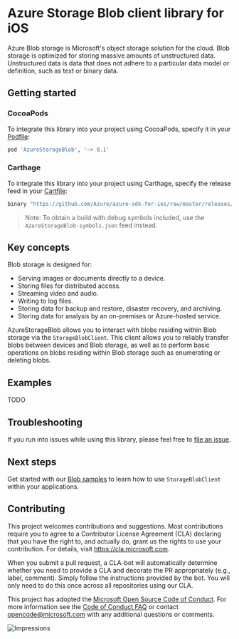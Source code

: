 # Azure Storage Blob client library for iOS

Azure Blob storage is Microsoft's object storage solution for the cloud. Blob storage is optimized for storing massive
amounts of unstructured data. Unstructured data is data that does not adhere to a particular data model or definition,
such as text or binary data.

## Getting started

### CocoaPods

To integrate this library into your project using CocoaPods, specify it in your
[Podfile](https://guides.cocoapods.org/using/the-podfile.html):

```ruby
pod 'AzureStorageBlob', '~> 0.1'
```

### Carthage

To integrate this library into your project using Carthage, specify the release feed in your
[Cartfile](https://github.com/Carthage/Carthage/blob/master/Documentation/Artifacts.md#cartfile):

```ruby
binary "https://github.com/Azure/azure-sdk-for-ios/raw/master/releases/AzureStorageBlob.json" ~> 0.1
```

> Note: To obtain a build with debug symbols included, use the `AzureStorageBlob-symbols.json` feed instead.

## Key concepts

Blob storage is designed for:

- Serving images or documents directly to a device.
- Storing files for distributed access.
- Streaming video and audio.
- Writing to log files.
- Storing data for backup and restore, disaster recovery, and archiving.
- Storing data for analysis by an on-premises or Azure-hosted service.

AzureStorageBlob allows you to interact with blobs residing within Blob storage via the `StorageBlobClient`. This client
allows you to reliably transfer blobs between devices and Blob storage, as well as to perform basic operations on blobs
residing within Blob storage such as enumerating or deleting blobs.

## Examples

TODO

## Troubleshooting

If you run into issues while using this library, please feel free to
[file an issue](https://github.com/Azure/azure-sdk-for-ios/issues/new).

## Next steps

Get started with our [Blob samples](samples) to learn how to use `StorageBlobClient` within your applications.

## Contributing

This project welcomes contributions and suggestions. Most contributions require you to agree to a Contributor License
Agreement (CLA) declaring that you have the right to, and actually do, grant us the rights to use your contribution. For
details, visit https://cla.microsoft.com.

When you submit a pull request, a CLA-bot will automatically determine whether you need to provide a CLA and decorate
the PR appropriately (e.g., label, comment). Simply follow the instructions provided by the bot. You will only need to
do this once across all repositories using our CLA.

This project has adopted the [Microsoft Open Source Code of Conduct](https://opensource.microsoft.com/codeofconduct/).
For more information see the [Code of Conduct FAQ](https://opensource.microsoft.com/codeofconduct/faq/) or contact
[opencode@microsoft.com](mailto:opencode@microsoft.com) with any additional questions or comments.

![Impressions](https://azure-sdk-impressions.azurewebsites.net/api/impressions/azure-sdk-for-ios%2Fsdk%2Fstorage%2FAzureStorageBlob%2FREADME.png)
